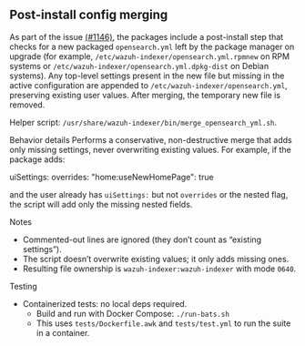 ## Post-install config merging

As part of the issue [(#1146)](https://github.com/wazuh/wazuh-indexer/issues/1146), the packages include a post-install step that checks for a new packaged `opensearch.yml` left by the package manager on upgrade (for example, `/etc/wazuh-indexer/opensearch.yml.rpmnew` on RPM systems or `/etc/wazuh-indexer/opensearch.yml.dpkg-dist` on Debian systems). Any top-level settings present in the new file but missing in the active configuration are appended to `/etc/wazuh-indexer/opensearch.yml`, preserving existing user values. After merging, the temporary new file is removed.

Helper script: `/usr/share/wazuh-indexer/bin/merge_opensearch_yml.sh`.

Behavior details
Performs a conservative, non-destructive merge that adds only missing settings, never overwriting existing values. For example, if the package adds:

  uiSettings:
    overrides:
      "home:useNewHomePage": true

  and the user already has `uiSettings:` but not `overrides` or the nested flag, the script will add only the missing nested fields.

Notes
- Commented-out lines are ignored (they don’t count as “existing settings”).
- The script doesn’t overwrite existing values; it only adds missing ones.
- Resulting file ownership is `wazuh-indexer:wazuh-indexer` with mode `0640`.

Testing
- Containerized tests: no local deps required.
  - Build and run with Docker Compose: `./run-bats.sh`
  - This uses `tests/Dockerfile.awk` and `tests/test.yml` to run the suite in a container.